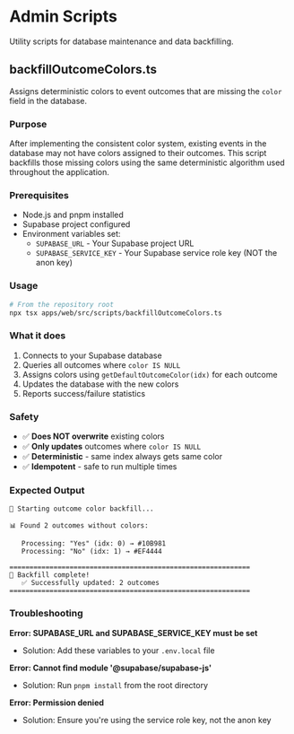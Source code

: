 # Admin Scripts

Utility scripts for database maintenance and data backfilling.

## backfillOutcomeColors.ts

Assigns deterministic colors to event outcomes that are missing the `color` field in the database.

### Purpose

After implementing the consistent color system, existing events in the database may not have colors assigned to their outcomes. This script backfills those missing colors using the same deterministic algorithm used throughout the application.

### Prerequisites

- Node.js and pnpm installed
- Supabase project configured
- Environment variables set:
  - `SUPABASE_URL` - Your Supabase project URL
  - `SUPABASE_SERVICE_KEY` - Your Supabase service role key (NOT the anon key)

### Usage

```bash
# From the repository root
npx tsx apps/web/src/scripts/backfillOutcomeColors.ts
```

### What it does

1. Connects to your Supabase database
2. Queries all outcomes where `color IS NULL`
3. Assigns colors using `getDefaultOutcomeColor(idx)` for each outcome
4. Updates the database with the new colors
5. Reports success/failure statistics

### Safety

- ✅ **Does NOT overwrite** existing colors
- ✅ **Only updates** outcomes where `color IS NULL`
- ✅ **Deterministic** - same index always gets same color
- ✅ **Idempotent** - safe to run multiple times

### Expected Output

```
🎨 Starting outcome color backfill...

📊 Found 2 outcomes without colors:

   Processing: "Yes" (idx: 0) → #10B981
   Processing: "No" (idx: 1) → #EF4444

============================================================
🎉 Backfill complete!
   ✅ Successfully updated: 2 outcomes
============================================================
```

### Troubleshooting

**Error: SUPABASE_URL and SUPABASE_SERVICE_KEY must be set**
- Solution: Add these variables to your `.env.local` file

**Error: Cannot find module '@supabase/supabase-js'**
- Solution: Run `pnpm install` from the root directory

**Error: Permission denied**
- Solution: Ensure you're using the service role key, not the anon key

